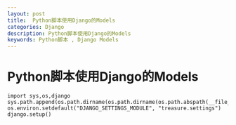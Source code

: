 ```yaml
---
layout: post
title:  Python脚本使用Django的Models
categories: Django
description: Python脚本使用Django的Models
keywords: Python脚本 , Django Models
---
```


# Python脚本使用Django的Models

```
import sys,os,django
sys.path.append(os.path.dirname(os.path.dirname(os.path.abspath(__file__))))
os.environ.setdefault("DJANGO_SETTINGS_MODULE", "treasure.settings")
django.setup()
```
